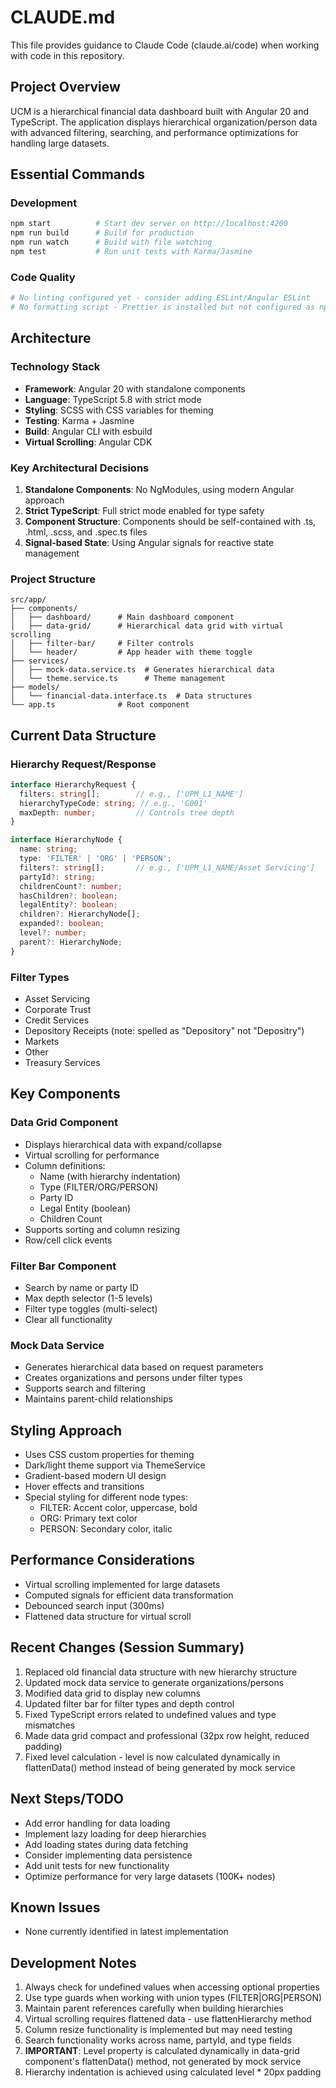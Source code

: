 # CLAUDE.md

This file provides guidance to Claude Code (claude.ai/code) when working with code in this repository.

## Project Overview

UCM is a hierarchical financial data dashboard built with Angular 20 and TypeScript. The application displays hierarchical organization/person data with advanced filtering, searching, and performance optimizations for handling large datasets.

## Essential Commands

### Development
```bash
npm start          # Start dev server on http://localhost:4200
npm run build      # Build for production
npm run watch      # Build with file watching
npm test           # Run unit tests with Karma/Jasmine
```

### Code Quality
```bash
# No linting configured yet - consider adding ESLint/Angular ESLint
# No formatting script - Prettier is installed but not configured as npm script
```

## Architecture

### Technology Stack
- **Framework**: Angular 20 with standalone components
- **Language**: TypeScript 5.8 with strict mode
- **Styling**: SCSS with CSS variables for theming
- **Testing**: Karma + Jasmine
- **Build**: Angular CLI with esbuild
- **Virtual Scrolling**: Angular CDK

### Key Architectural Decisions
1. **Standalone Components**: No NgModules, using modern Angular approach
2. **Strict TypeScript**: Full strict mode enabled for type safety
3. **Component Structure**: Components should be self-contained with .ts, .html, .scss, and .spec.ts files
4. **Signal-based State**: Using Angular signals for reactive state management

### Project Structure
```
src/app/
├── components/          
│   ├── dashboard/      # Main dashboard component
│   ├── data-grid/      # Hierarchical data grid with virtual scrolling
│   ├── filter-bar/     # Filter controls
│   └── header/         # App header with theme toggle
├── services/           
│   ├── mock-data.service.ts  # Generates hierarchical data
│   └── theme.service.ts      # Theme management
├── models/             
│   └── financial-data.interface.ts  # Data structures
└── app.ts              # Root component
```

## Current Data Structure

### Hierarchy Request/Response
```typescript
interface HierarchyRequest {
  filters: string[];        // e.g., ['UPM_L1_NAME']
  hierarchyTypeCode: string; // e.g., 'G001'
  maxDepth: number;         // Controls tree depth
}

interface HierarchyNode {
  name: string;
  type: 'FILTER' | 'ORG' | 'PERSON';
  filters?: string[];       // e.g., ['UPM_L1_NAME/Asset Servicing']
  partyId?: string;
  childrenCount?: number;
  hasChildren?: boolean;
  legalEntity?: boolean;
  children?: HierarchyNode[];
  expanded?: boolean;
  level?: number;
  parent?: HierarchyNode;
}
```

### Filter Types
- Asset Servicing
- Corporate Trust
- Credit Services
- Depository Receipts (note: spelled as "Depository" not "Depositry")
- Markets
- Other
- Treasury Services

## Key Components

### Data Grid Component
- Displays hierarchical data with expand/collapse
- Virtual scrolling for performance
- Column definitions:
  - Name (with hierarchy indentation)
  - Type (FILTER/ORG/PERSON)
  - Party ID
  - Legal Entity (boolean)
  - Children Count
- Supports sorting and column resizing
- Row/cell click events

### Filter Bar Component
- Search by name or party ID
- Max depth selector (1-5 levels)
- Filter type toggles (multi-select)
- Clear all functionality

### Mock Data Service
- Generates hierarchical data based on request parameters
- Creates organizations and persons under filter types
- Supports search and filtering
- Maintains parent-child relationships

## Styling Approach
- Uses CSS custom properties for theming
- Dark/light theme support via ThemeService
- Gradient-based modern UI design
- Hover effects and transitions
- Special styling for different node types:
  - FILTER: Accent color, uppercase, bold
  - ORG: Primary text color
  - PERSON: Secondary color, italic

## Performance Considerations
- Virtual scrolling implemented for large datasets
- Computed signals for efficient data transformation
- Debounced search input (300ms)
- Flattened data structure for virtual scroll

## Recent Changes (Session Summary)
1. Replaced old financial data structure with new hierarchy structure
2. Updated mock data service to generate organizations/persons
3. Modified data grid to display new columns
4. Updated filter bar for filter types and depth control
5. Fixed TypeScript errors related to undefined values and type mismatches
6. Made data grid compact and professional (32px row height, reduced padding)
7. Fixed level calculation - level is now calculated dynamically in flattenData() method instead of being generated by mock service

## Next Steps/TODO
- Add error handling for data loading
- Implement lazy loading for deep hierarchies
- Add loading states during data fetching
- Consider implementing data persistence
- Add unit tests for new functionality
- Optimize performance for very large datasets (100K+ nodes)

## Known Issues
- None currently identified in latest implementation

## Development Notes
1. Always check for undefined values when accessing optional properties
2. Use type guards when working with union types (FILTER|ORG|PERSON)
3. Maintain parent references carefully when building hierarchies
4. Virtual scrolling requires flattened data - use flattenHierarchy method
5. Column resize functionality is implemented but may need testing
6. Search functionality works across name, partyId, and type fields
7. **IMPORTANT**: Level property is calculated dynamically in data-grid component's flattenData() method, not generated by mock service
8. Hierarchy indentation is achieved using calculated level * 20px padding